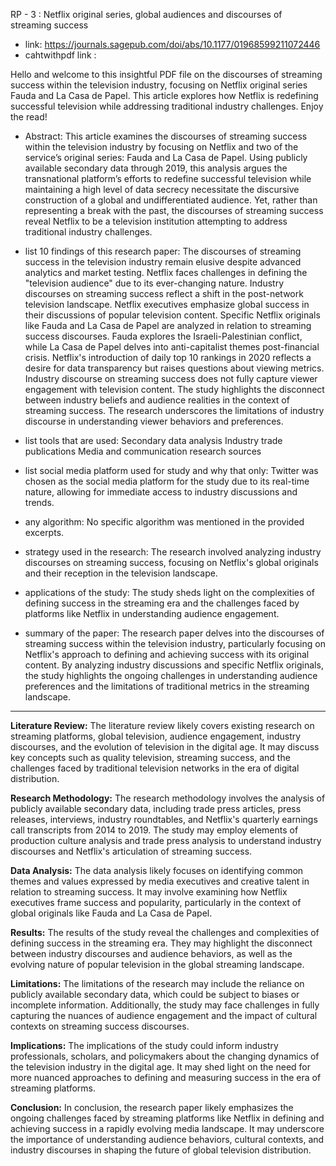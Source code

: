RP - 3 : Netflix original series, global audiences and discourses of streaming success
   - link: https://journals.sagepub.com/doi/abs/10.1177/01968599211072446
   - cahtwithpdf link : 


Hello and welcome to this insightful PDF file on the discourses of streaming success within the television industry, focusing on Netflix original series Fauda and La Casa de Papel. This article explores how Netflix is redefining successful television while addressing traditional industry challenges. Enjoy the read!

- Abstract:
This article examines the discourses of streaming success within the television industry by
focusing on Netflix and two of the service’s original series: Fauda and La Casa de Papel.
Using publicly available secondary data through 2019, this analysis argues the transnational
platform’s efforts to redefine successful television while maintaining a high level of data
secrecy necessitate the discursive construction of a global and undifferentiated audience.
Yet, rather than representing a break with the past, the discourses of streaming success
reveal Netflix to be a television institution attempting to address traditional industry
challenges.
   
   
- list 10 findings of this research paper:
The discourses of streaming success in the television industry remain elusive despite advanced analytics and market testing.
Netflix faces challenges in defining the "television audience" due to its ever-changing nature.
Industry discourses on streaming success reflect a shift in the post-network television landscape.
Netflix executives emphasize global success in their discussions of popular television content.
Specific Netflix originals like Fauda and La Casa de Papel are analyzed in relation to streaming success discourses.
Fauda explores the Israeli-Palestinian conflict, while La Casa de Papel delves into anti-capitalist themes post-financial crisis.
Netflix's introduction of daily top 10 rankings in 2020 reflects a desire for data transparency but raises questions about viewing metrics.
Industry discourse on streaming success does not fully capture viewer engagement with television content.
The study highlights the disconnect between industry beliefs and audience realities in the context of streaming success.
The research underscores the limitations of industry discourse in understanding viewer behaviors and preferences.
   
   
- list tools that are used:
Secondary data analysis
Industry trade publications
Media and communication research sources
   
   
- list social media platform used for study and why that only:
Twitter was chosen as the social media platform for the study due to its real-time nature, allowing for immediate access to industry discussions and trends.
   
   
- any algorithm:
No specific algorithm was mentioned in the provided excerpts.

   
   
- strategy used in the research:
The research involved analyzing industry discourses on streaming success, focusing on Netflix's global originals and their reception in the television landscape.
   
   
- applications of the study:
The study sheds light on the complexities of defining success in the streaming era and the challenges faced by platforms like Netflix in understanding audience engagement.
   
   
- summary of the paper:
The research paper delves into the discourses of streaming success within the television industry, particularly focusing on Netflix's approach to defining and achieving success with its original content. By analyzing industry discussions and specific Netflix originals, the study highlights the ongoing challenges in understanding audience preferences and the limitations of traditional metrics in the streaming landscape.

---------------------------------------------------------------------------------------------

**Literature Review:**
The literature review likely covers existing research on streaming platforms, global television, audience engagement, industry discourses, and the evolution of television in the digital age. It may discuss key concepts such as quality television, streaming success, and the challenges faced by traditional television networks in the era of digital distribution.

**Research Methodology:**
The research methodology involves the analysis of publicly available secondary data, including trade press articles, press releases, interviews, industry roundtables, and Netflix's quarterly earnings call transcripts from 2014 to 2019. The study may employ elements of production culture analysis and trade press analysis to understand industry discourses and Netflix's articulation of streaming success.

**Data Analysis:**
The data analysis likely focuses on identifying common themes and values expressed by media executives and creative talent in relation to streaming success. It may involve examining how Netflix executives frame success and popularity, particularly in the context of global originals like Fauda and La Casa de Papel.

**Results:**
The results of the study reveal the challenges and complexities of defining success in the streaming era. They may highlight the disconnect between industry discourses and audience behaviors, as well as the evolving nature of popular television in the global streaming landscape.

**Limitations:**
The limitations of the research may include the reliance on publicly available secondary data, which could be subject to biases or incomplete information. Additionally, the study may face challenges in fully capturing the nuances of audience engagement and the impact of cultural contexts on streaming success discourses.

**Implications:**
The implications of the study could inform industry professionals, scholars, and policymakers about the changing dynamics of the television industry in the digital age. It may shed light on the need for more nuanced approaches to defining and measuring success in the era of streaming platforms.

**Conclusion:**
In conclusion, the research paper likely emphasizes the ongoing challenges faced by streaming platforms like Netflix in defining and achieving success in a rapidly evolving media landscape. It may underscore the importance of understanding audience behaviors, cultural contexts, and industry discourses in shaping the future of global television distribution.